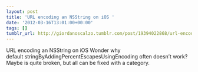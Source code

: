 ```yaml
---
layout: post
title: 'URL encoding an NSString on iOS '
date: '2012-03-16T13:01:00+00:00'
tags: []
tumblr_url: http://giordanoscalzo.tumblr.com/post/19394022868/url-encoding-an-nsstring-on-ios
---
```

URL encoding an NSString on iOS Wonder why default stringByAddingPercentEscapesUsingEncoding often doesn’t work?
Maybe is quite broken, but all can be fixed with a category. 
